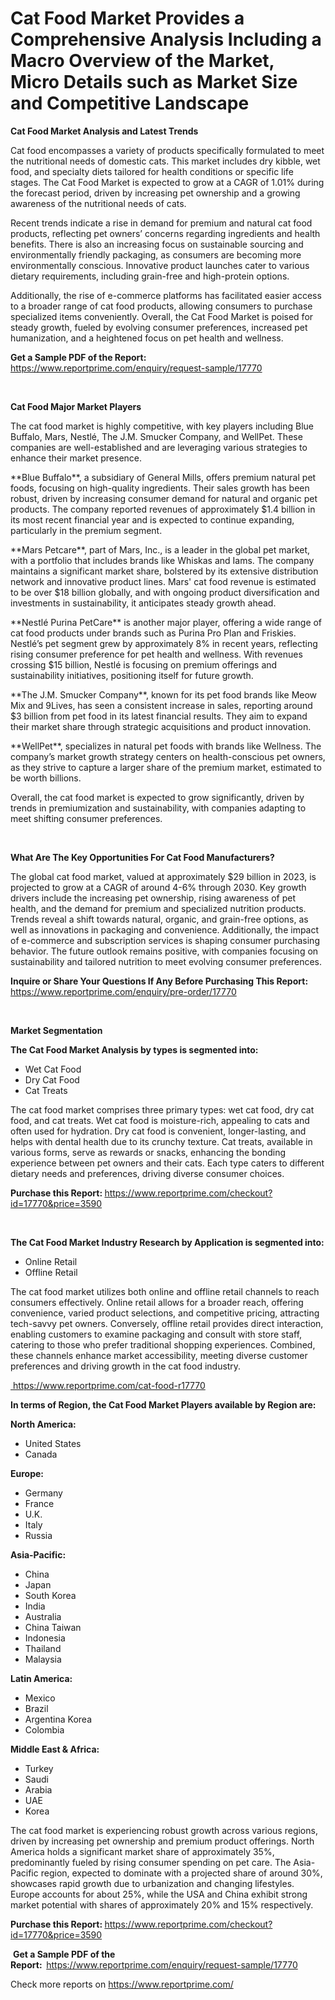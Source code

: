 <p><h1>Cat Food Market Provides a Comprehensive Analysis Including a Macro Overview of the Market, Micro Details such as Market Size and Competitive Landscape</h1></p><p><strong>Cat Food Market Analysis and Latest Trends</strong></p>
<p><p>Cat food encompasses a variety of products specifically formulated to meet the nutritional needs of domestic cats. This market includes dry kibble, wet food, and specialty diets tailored for health conditions or specific life stages. The Cat Food Market is expected to grow at a CAGR of 1.01% during the forecast period, driven by increasing pet ownership and a growing awareness of the nutritional needs of cats.</p><p>Recent trends indicate a rise in demand for premium and natural cat food products, reflecting pet owners’ concerns regarding ingredients and health benefits. There is also an increasing focus on sustainable sourcing and environmentally friendly packaging, as consumers are becoming more environmentally conscious. Innovative product launches cater to various dietary requirements, including grain-free and high-protein options.</p><p>Additionally, the rise of e-commerce platforms has facilitated easier access to a broader range of cat food products, allowing consumers to purchase specialized items conveniently. Overall, the Cat Food Market is poised for steady growth, fueled by evolving consumer preferences, increased pet humanization, and a heightened focus on pet health and wellness.</p></p>
<p><strong>Get a Sample PDF of the Report:&nbsp;</strong> <a href="https://www.reportprime.com/enquiry/request-sample/17770?utm_campaign=3091&utm_medium=2&utm_source=Github&utm_content=ia&utm_term=18032025&utm_id=cat-food">https://www.reportprime.com/enquiry/request-sample/17770</a></p>
<p>&nbsp;</p>
<p><strong>Cat Food Major Market Players</strong></p>
<p><p>The cat food market is highly competitive, with key players including Blue Buffalo, Mars, Nestlé, The J.M. Smucker Company, and WellPet. These companies are well-established and are leveraging various strategies to enhance their market presence.</p><p>**Blue Buffalo**, a subsidiary of General Mills, offers premium natural pet foods, focusing on high-quality ingredients. Their sales growth has been robust, driven by increasing consumer demand for natural and organic pet products. The company reported revenues of approximately $1.4 billion in its most recent financial year and is expected to continue expanding, particularly in the premium segment.</p><p>**Mars Petcare**, part of Mars, Inc., is a leader in the global pet market, with a portfolio that includes brands like Whiskas and Iams. The company maintains a significant market share, bolstered by its extensive distribution network and innovative product lines. Mars' cat food revenue is estimated to be over $18 billion globally, and with ongoing product diversification and investments in sustainability, it anticipates steady growth ahead.</p><p>**Nestlé Purina PetCare** is another major player, offering a wide range of cat food products under brands such as Purina Pro Plan and Friskies. Nestlé’s pet segment grew by approximately 8% in recent years, reflecting rising consumer preference for pet health and wellness. With revenues crossing $15 billion, Nestlé is focusing on premium offerings and sustainability initiatives, positioning itself for future growth.</p><p>**The J.M. Smucker Company**, known for its pet food brands like Meow Mix and 9Lives, has seen a consistent increase in sales, reporting around $3 billion from pet food in its latest financial results. They aim to expand their market share through strategic acquisitions and product innovation.</p><p>**WellPet**, specializes in natural pet foods with brands like Wellness. The company’s market growth strategy centers on health-conscious pet owners, as they strive to capture a larger share of the premium market, estimated to be worth billions.</p><p>Overall, the cat food market is expected to grow significantly, driven by trends in premiumization and sustainability, with companies adapting to meet shifting consumer preferences.</p></p>
<p>&nbsp;</p>
<p><strong>What Are The Key Opportunities For Cat Food Manufacturers?</strong></p>
<p><p>The global cat food market, valued at approximately $29 billion in 2023, is projected to grow at a CAGR of around 4-6% through 2030. Key growth drivers include the increasing pet ownership, rising awareness of pet health, and the demand for premium and specialized nutrition products. Trends reveal a shift towards natural, organic, and grain-free options, as well as innovations in packaging and convenience. Additionally, the impact of e-commerce and subscription services is shaping consumer purchasing behavior. The future outlook remains positive, with companies focusing on sustainability and tailored nutrition to meet evolving consumer preferences.</p></p>
<p><strong>Inquire or Share Your Questions If Any Before Purchasing This Report:</strong> <a href="https://www.reportprime.com/enquiry/pre-order/17770?utm_campaign=3091&utm_medium=2&utm_source=Github&utm_content=ia&utm_term=18032025&utm_id=cat-food">https://www.reportprime.com/enquiry/pre-order/17770</a></p>
<p>&nbsp;</p>
<p><strong>Market Segmentation</strong></p>
<p><strong>The Cat Food Market Analysis by types is segmented into:</strong></p>
<p><ul><li>Wet Cat Food</li><li>Dry Cat Food</li><li>Cat Treats</li></ul></p>
<p><p>The cat food market comprises three primary types: wet cat food, dry cat food, and cat treats. Wet cat food is moisture-rich, appealing to cats and often used for hydration. Dry cat food is convenient, longer-lasting, and helps with dental health due to its crunchy texture. Cat treats, available in various forms, serve as rewards or snacks, enhancing the bonding experience between pet owners and their cats. Each type caters to different dietary needs and preferences, driving diverse consumer choices.</p></p>
<p><strong>Purchase this Report:&nbsp;</strong><a href="https://www.reportprime.com/checkout?id=17770&price=3590&utm_campaign=3091&utm_medium=2&utm_source=Github&utm_content=ia&utm_term=18032025&utm_id=cat-food">https://www.reportprime.com/checkout?id=17770&price=3590</a></p>
<p>&nbsp;</p>
<p><strong>The Cat Food Market Industry Research by Application is segmented into:</strong></p>
<p><ul><li>Online Retail</li><li>Offline Retail</li></ul></p>
<p><p>The cat food market utilizes both online and offline retail channels to reach consumers effectively. Online retail allows for a broader reach, offering convenience, varied product selections, and competitive pricing, attracting tech-savvy pet owners. Conversely, offline retail provides direct interaction, enabling customers to examine packaging and consult with store staff, catering to those who prefer traditional shopping experiences. Combined, these channels enhance market accessibility, meeting diverse customer preferences and driving growth in the cat food industry.</p></p>
<p><a href="https://www.reportprime.com/cat-food-r17770?utm_campaign=3091&utm_medium=2&utm_source=Github&utm_content=ia&utm_term=18032025&utm_id=cat-food">&nbsp;https://www.reportprime.com/cat-food-r17770</a></p>
<p><strong>In terms of Region, the Cat Food Market Players available by Region are:</strong></p>
<p>
    <p> <strong> North America: </strong>
        <ul>
            <li>United States</li>
            <li>Canada</li>
        </ul>
        </p> 
    <p> <strong> Europe: </strong>
        <ul>
            <li>Germany</li>
            <li>France</li>
            <li>U.K.</li>
            <li>Italy</li>
            <li>Russia</li>
        </ul>
        </p> 
    <p> <strong> Asia-Pacific: </strong>
        <ul>
            <li>China</li>
            <li>Japan</li>
            <li>South Korea</li>
            <li>India</li>
            <li>Australia</li>
            <li>China Taiwan</li>
            <li>Indonesia</li>
            <li>Thailand</li>
            <li>Malaysia</li>
        </ul>
        </p> 
    <p> <strong> Latin America: </strong>
        <ul>
            <li>Mexico</li>
            <li>Brazil</li>
            <li>Argentina Korea</li>
            <li>Colombia</li>
        </ul>
        </p> 
    <p> <strong> Middle East & Africa: </strong>
        <ul>
            <li>Turkey</li>
            <li>Saudi</li>
            <li>Arabia</li>
            <li>UAE</li>
            <li>Korea</li>
        </ul>
    </p>
    </p>
<p><p>The cat food market is experiencing robust growth across various regions, driven by increasing pet ownership and premium product offerings. North America holds a significant market share of approximately 35%, predominantly fueled by rising consumer spending on pet care. The Asia-Pacific region, expected to dominate with a projected share of around 30%, showcases rapid growth due to urbanization and changing lifestyles. Europe accounts for about 25%, while the USA and China exhibit strong market potential with shares of approximately 20% and 15% respectively.</p></p>
<p><strong>Purchase this Report: </strong><a href="https://www.reportprime.com/checkout?id=17770&price=3590&utm_campaign=3091&utm_medium=2&utm_source=Github&utm_content=ia&utm_term=18032025&utm_id=cat-food">https://www.reportprime.com/checkout?id=17770&price=3590</a></p>
<p>&nbsp;<strong>Get a Sample PDF of the Report:&nbsp;&nbsp;</strong><a href="https://www.reportprime.com/enquiry/request-sample/17770?utm_campaign=3091&utm_medium=2&utm_source=Github&utm_content=ia&utm_term=18032025&utm_id=cat-food">https://www.reportprime.com/enquiry/request-sample/17770</a></p>
<p><strong></strong></p>
<p>Check more reports on <a href="https://www.reportprime.com/?utm_campaign=3091&utm_medium=2&utm_source=Github&utm_content=ia&utm_term=18032025&utm_id=cat-food">https://www.reportprime.com/</a></p>
